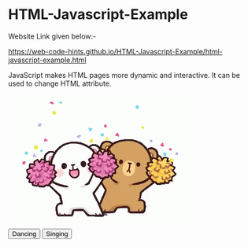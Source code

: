 # HTML-Javascript-Example
Website Link given below:-

https://web-code-hints.github.io/HTML-Javascript-Example/html-javascript-example.html

JavaScript makes HTML pages more dynamic and interactive. It can be used to change HTML attribute.

<!DOCTYPE html>
<html>
	<head>
		<title>HTML Javascript Example</title>
		<link rel="stylesheet" href="style.css">
		<script src="script.js"></script>
	</head>
	<body>
		<div class="container">
			<img id="myImage" src="giphy1.gif" >
			<div class="button_align">
				<button type="button" onclick="light(0)">Dancing</button>
				<button type="button" onclick="light(1)">Singing</button>
			</div>
		</div>
	</body>
</html>
